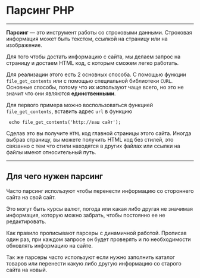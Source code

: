 # Парсинг PHP

---

**Парсинг** — это инструмент работы со строковыми данными. Строковая информация может быть текстом, ссылкой на страницу или на изображение.

Для того чтобы достать информацию с сайта, мы делаем запрос на страницу и достаем HTML код, с которым сможем легко работать.

Для реализации этого есть 2 основных способа. С помощью функции `file_get_contents` или с помощью специальной библиотеки `CURL`. Основные способы, потому что их используют чаще всего, но это не значит что они являются **единственными**.

Для первого примера можно воспользоваться функцией `file_get_contents`, вставить адрес `url` в функцию

` echo file_get_contents('http://ваш сайт');`

Сделав это вы получите `HTML` код главной страницы этого сайта. Иногда выбрав страницу, вы можете получить HTML код без стилей, это связанно с тем что стили находятся в других файлах или ссылки на файлы имеют относительный путь.

---

## Для чего нужен парсинг

Часто парсинг используют чтобы перенести информацию со стороннего сайта на свой сайт.

Это могут быть курсы валют, погода или какая либо другая не значимая информация, которую можно забрать, чтобы постоянно ее не редактировать.

Как правило прописывают парсеры с динамичной работой. Прописав один раз, при каждом запросе он будет проверять и по необходимости обновлять информацию на сайте.

Так же парсеры часто используют если нужно заполнить каталог товаров или перенести какую либо другую информацию со старого сайта на новый.